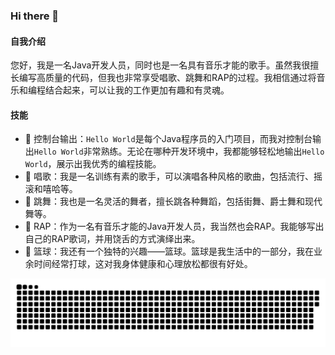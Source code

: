### Hi there 👋

#### 自我介绍
您好，我是一名Java开发人员，同时也是一名具有音乐才能的歌手。虽然我很擅长编写高质量的代码，但我也非常享受唱歌、跳舞和RAP的过程。我相信通过将音乐和编程结合起来，可以让我的工作更加有趣和有灵魂。

#### 技能
- 👋 控制台输出：`Hello World`是每个Java程序员的入门项目，而我对控制台输出`Hello World`非常熟练。无论在哪种开发环境中，我都能够轻松地输出`Hello World`，展示出我优秀的编程技能。
- 🎤 唱歌：我是一名训练有素的歌手，可以演唱各种风格的歌曲，包括流行、摇滚和嘻哈等。
- 💃 跳舞：我也是一名灵活的舞者，擅长跳各种舞蹈，包括街舞、爵士舞和现代舞等。
- 🎵 RAP：作为一名有音乐才能的Java开发人员，我当然也会RAP。我能够写出自己的RAP歌词，并用饶舌的方式演绎出来。
- 🏀 篮球：我还有一个独特的兴趣——篮球。篮球是我生活中的一部分，我在业余时间经常打球，这对我身体健康和心理放松都很有好处。

[![snk](https://raw.githubusercontent.com/chencd97/chencd97/output/github-contribution-grid-snake.svg)](https://github.com/chencd97)


